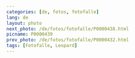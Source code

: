 ```yaml
---
categories: [de, fotos, fotofalle]
lang: de
layout: photo
next_photo: /de/fotos/fotofalle/P0000438.html
picname: P0000439
prev_photo: /de/fotos/fotofalle/P0000432.html
tags: [Fotofalle, Leopard]
---
```

